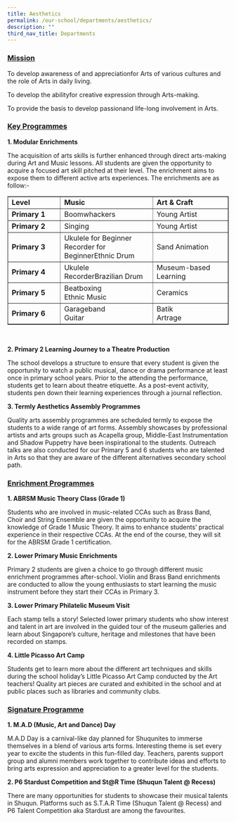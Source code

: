 ```yaml
---
title: Aesthetics
permalink: /our-school/departments/aesthetics/
description: ""
third_nav_title: Departments
---
```

<h3><strong><u>Mission</u></strong><u></u></h3>
<p>To&nbsp;develop awareness of and appreciationfor Arts of various cultures and the role of Arts in daily living.</p>
<p>To&nbsp;develop the abilityfor creative expression through Arts-making.</p>
<p>To provide the basis to&nbsp;develop passionand life-long involvement in Arts.</p>
<h3><strong><u>Key Programmes</u></strong></h3>
<p><strong>1. Modular Enrichments</strong></p>
<p>The acquisition of arts skills is further enhanced through direct arts-making during Art and Music lessons. All students are given the opportunity to acquire a focused art skill pitched at their level. The enrichment aims to expose them to different active arts experiences. The enrichments are as follow:-</p>
<div class="table-responsive">
<table border="1" width="0">
<tbody>
<tr>
<td width="130"><strong>Level</strong></td>
<td width="234"><strong>Music</strong></td>
<td width="207"><strong>Art &amp; Craft</strong></td>
</tr>
<tr>
<td width="130"><strong>Primary 1</strong></td>
<td width="234">Boomwhackers</td>
<td width="207">Young Artist</td>
</tr>
<tr>
<td width="130"><strong>Primary 2</strong></td>
<td width="234">Singing</td>
<td width="207">Young Artist</td>
</tr>
<tr>
<td width="130"><strong>Primary 3</strong></td>
<td width="234">Ukulele for Beginner<br />Recorder for BeginnerEthnic Drum</td>
<td width="207">Sand Animation</td>
</tr>
<tr>
<td width="130"><strong>Primary 4</strong></td>
<td width="234">Ukulele<br />RecorderBrazilian Drum</td>
<td width="207">Museum-based Learning</td>
</tr>
<tr>
<td width="130"><strong>Primary 5</strong></td>
<td width="234">Beatboxing<br />Ethnic Music</td>
<td width="207">Ceramics</td>
</tr>
<tr>
<td width="130"><strong>Primary 6</strong></td>
<td width="234">Garageband<br />Guitar</td>
<td width="207">Batik<br />Artrage</td>
</tr>
</tbody>
</table>
</div>
<p>&nbsp;</p>
<p><strong>2. Primary 2 Learning Journey to a Theatre Production</strong></p>
<p>The school develops a structure to ensure that every student is given the opportunity to watch a public musical, dance or drama performance at least once in primary school years. Prior to the attending the performance, students get to learn about theatre etiquette. As a post-event activity, students pen down their learning experiences through a journal reflection.</p>
<p><strong>3. Termly Aesthetics Assembly Programmes</strong></p>
<p>Quality arts&nbsp;assembly programmes are scheduled termly to expose the students to a wide range of art forms. Assembly showcases by professional artists and arts groups such as Acapella group, Middle-East Instrumentation and Shadow Puppetry have been inspirational to the students. Outreach talks are also conducted for our Primary 5 and 6 students who are talented in Arts so that they are aware of the different alternatives secondary school path.</p>
<h3><strong><u>Enrichment Programmes</u></strong></h3>
<p><strong>1. ABRSM Music Theory Class (Grade 1)</strong></p>
<p>Students who are involved in music-related CCAs such as Brass Band, Choir and String Ensemble are given the opportunity to acquire the knowledge of Grade 1 Music Theory. It aims to enhance students&rsquo; practical experience in their respective CCAs. At the end of the course, they will sit for the ABRSM Grade 1 certification.</p>
<p><strong>2. Lower Primary Music Enrichments</strong></p>
<p>Primary 2 students are given a choice to go through different music enrichment programmes after-school. Violin and Brass Band enrichments are conducted&nbsp;to allow the young enthusiasts to start learning the music instrument before they start their CCAs in Primary 3.</p>
<p><strong>3. Lower Primary Philatelic Museum Visit</strong></p>
<p>Each stamp tells a story! Selected lower primary students who show interest and talent in art are involved in the guided tour of the museum galleries and learn about Singapore&rsquo;s culture, heritage and milestones that have been recorded on stamps.</p>
<p><strong>4. Little Picasso Art Camp</strong></p>
<p>Students get to learn more about the different art techniques and skills during the school holiday&rsquo;s Little Picasso Art Camp conducted by the Art teachers! Quality art pieces are curated and exhibited in the school and at public places such as libraries and community clubs.</p>
<h3><strong><u>Signature Programme</u></strong></h3>
<p><strong>1. M.A.D (Music, Art and Dance) Day</strong></p>
<p>M.A.D Day is a carnival-like day planned for Shuqunites to immerse themselves in a blend of various arts forms. Interesting theme is set every year to excite the students in this fun-filled day. Teachers, parents support group and alumni members work together to contribute ideas and efforts to bring arts expression and appreciation to a greater level for the students.</p>
<p><strong>2. P6 Stardust Competition and St@R Time (Shuqun Talent @ Recess)</strong></p>
<p>There are many opportunities for students to showcase their musical talents in Shuqun. Platforms such as S.T.A.R Time (Shuqun Talent @ Recess) and P6 Talent Competition aka Stardust are among the favourites.</p>